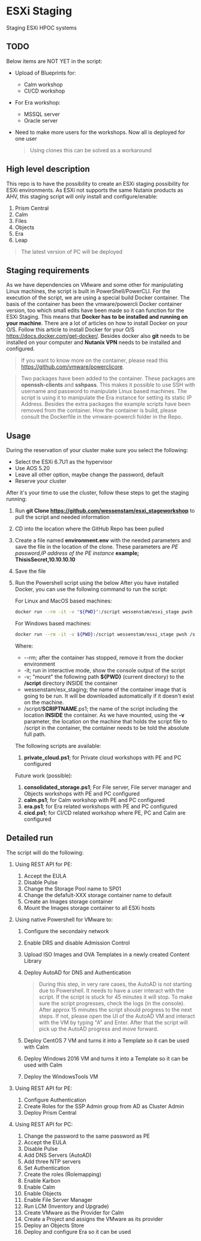 # ESXi Staging

Staging ESXi HPOC systems

## TODO

Below items are NOT YET in the script:

- Upload of Blueprints for:
   - Calm workshop
   - CI/CD workshop

- For Era workshop:
   - MSSQL server
   - Oracle server

- Need to make more users for the workshops. Now all is deployed for one user
   > Using clones this can be solved as a workaround

## High level description

This repo is to have the possibility to create an ESXi staging possibility for ESXi environments.
As ESXi not supports the same Nutanix products as AHV, this staging script will only install and configure/enable:

1. Prism Central
2. Calm
3. Files
4. Objects
5. Era
6. Leap

> The latest version of PC will be deployed
## Staging requirements

As we have dependencies on VMware and some other for manipulating Linux machines, the script is built in PowerShell/PowerCLI. For the execution of the script, we are using a special build Docker container. The basis of the container has been the vmware/powercli Docker container version, too which small edits have been made so it can function for the ESXi Staging. This means that **Docker has to be installed and running on your machine**. There are a lot of articles on how to install Docker on your O/S. Follow this article to install Docker for your O/S <https://docs.docker.com/get-docker/>.
Besides docker also **git** needs to be installed on your computer and **Nutanix VPN** needs to be installed and configured.

> If you want to know more on the container, please read this <https://github.com/vmware/powerclicore>.

> Two packages have been added to the container. These packages are **openssh-clients** and **sshpass**. This makes it possible to use SSH with username and password to manipulate Linux based machines. The script is using it to manipulate the Era instance for setting its static IP Address. Besides the extra packages the example scripts have been removed from the container. How the container is build, please consult the Dockerfile in the vmware-powercli folder in the Repo.  

## Usage

During the reservation of your cluster make sure you select the following:

- Select the ESXi 6.7U1 as the hypervisor
- Use AOS 5.20
- Leave all other option, maybe change the password, default
- Reserve your cluster

After it's your time to use the cluster, follow these steps to get the staging running:

1. Run **git Clone <https://github.com/wessenstam/esxi_stageworkshop>** to pull the script and needed information
2. CD into the location where the GitHub Repo has been pulled
3. Create a file named **environment.env** with the needed parameters and save the file in the location of the clone. These parameters are *PE password,IP address of the PE instance* **example; ThisisSecret,10.10.10.10**
4. Save the file
5. Run the Powershell script using the below
   After you have installed Docker, you can use the following command to run the script:

   For Linux and MacOS based machines:

   ```bash
   docker run --rm -it -v "${PWD}":/script wessenstam/esxi_stage pwsh /script/SCRIPTNAME.ps1
   ```

   For Windows based machines:

   ```bash
   docker run --rm -it -v ${PWD}:/script wessenstam/esxi_stage pwsh /script/SCRIPTNAME.ps1
   ```

   Where:

   - --rm; after the container has stopped, remove it from the docker environment
   - -it; run in interactive mode, show the console output of the script
   - -v; "mount" the following path **${PWD}** (current directory) to the **/script** directory INSIDE the container
   - wessenstam/esx_staging; the name of the container image that is going to be run. It will be downloaded automatically if it doesn't exist on the machine.
   - /script/**SCRIPTNAME**.ps1; the name of the script including the location **INSIDE** the container. As we have mounted, using the **-v** parameter, the location on the machine that holds the script file to /script in the container, the container needs to be told the absolute full path.

   The following scripts are available:

   1. **private_cloud.ps1**; for Private cloud workshops with PE and PC configured

   Future work (possible):

   1. **consolidated_storage.ps1**; For File server, File server manager and Objects workshops with PE and PC configured
   2. **calm.ps1**; for Calm workshop with PE and PC configured
   3. **era.ps1**; for Era related workshops with PE and PC configured
   4. **cicd.ps1**; for CI/CD related workshop where PE, PC and Calm are configured

## Detailed run

The script will do the following:

1. Using REST API for PE:

   1. Accept the EULA
   2. Disable Pulse
   3. Change the Storage Pool name to SP01
   4. Change the defafult-XXX storage container name to default
   5. Create an Images storage container
   6. Mount the Images storage container to all ESXi hosts

2. Using native Powershell for VMware to:

   1. Configure the secondairy network
   2. Enable DRS and disable Admission Control
   3. Upload ISO Images and OVA Templates in a newly created Content Library
   4. Deploy AutoAD for DNS and Authentication

      > During this step, in very rare cases, the AutoAD is not starting due to Powershell. It needs to have a user interact with the script. If the script is stuck for 45 minutes it will stop. To make sure the script progresses, check the logs (in the console). After approx 15 minutes the script should progress to the next steps. If not, please open the UI of the AutoAD VM and interact with the VM by typing "A" and Enter. After that the script will pick up the AutoAD progress and move forward.

   5. Deploy CentOS 7 VM and turns it into a Template so it can be used with Calm
   6. Deploy Windows 2016 VM and turns it into a Template so it can be used with Calm
   7. Deploy the WindowsTools VM

3. Using REST API for PE:

   1. Configure Authentication
   2. Create Roles for the SSP Admin group from AD as Cluster Admin
   3. Deploy Prism Central

4. Using REST API for PC:

   1. Change the password to the same password as PE
   2. Accept the EULA
   3. Disable Pulse
   4. Add DNS Servers (AutoAD)
   5. Add three NTP servers
   6. Set Authentication
   7. Create the roles (Rolemapping)
   8. Enable Karbon
   9. Enable Calm
   10. Enable Objects
   11. Enable File Server Manager
   12. Run LCM (Inventory and Upgrade)
   13. Create VMware as the Provider for Calm
   14. Create a Project and assigns the VMware as its provider
   15. Deploy an Objects Store
   16. Deploy and configure Era so it can be used
